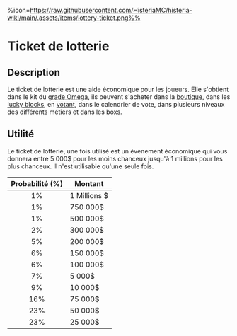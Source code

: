 %icon=https://raw.githubusercontent.com/HisteriaMC/histeria-wiki/main/.assets/items/lottery-ticket.png%%

# Ticket de lotterie

## Description
Le ticket de lotterie est une aide économique pour les joueurs. Elle s'obtient dans le kit du [grade Omega](https://histeria.fr/shop), ils peuvent s'acheter dans la [boutique](https://histeria.fr/shop), dans les [lucky blocks](https://histeria.fr/wiki/blocks/lucky-block), en [votant](https://minecraftpocket-servers.com/server/82450/vote/), dans le calendrier de vote, dans plusieurs niveaux des différents métiers et dans les boxs.

## Utilité 
Le ticket de lotterie, une fois utilisé est un évènement économique qui vous donnera entre 5 000$ pour les moins chanceux jusqu'à 1 millions pour les plus chanceux. Il n'est utilisable qu'une seule fois.

| Probabilité (%) | Montant |
|:------------:|---------|
| 1% | 1 Millions $ |
| 1% | 750 000$ |
| 1% | 500 000$ |
| 2% | 300 000$ |
| 5% | 200 000$ |
| 6% | 150 000$ |
| 6% | 100 000$ |
| 7% | 5 000$ |
| 9% | 10 000$ |
| 16% | 75 000$ |
| 23% | 50 000$ |
| 23% | 25 000$ |

